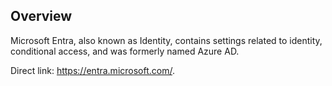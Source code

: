 ## Overview

Microsoft Entra, also known as Identity, contains settings related to identity, conditional access, and was formerly named Azure AD.

Direct link: https://entra.microsoft.com/.